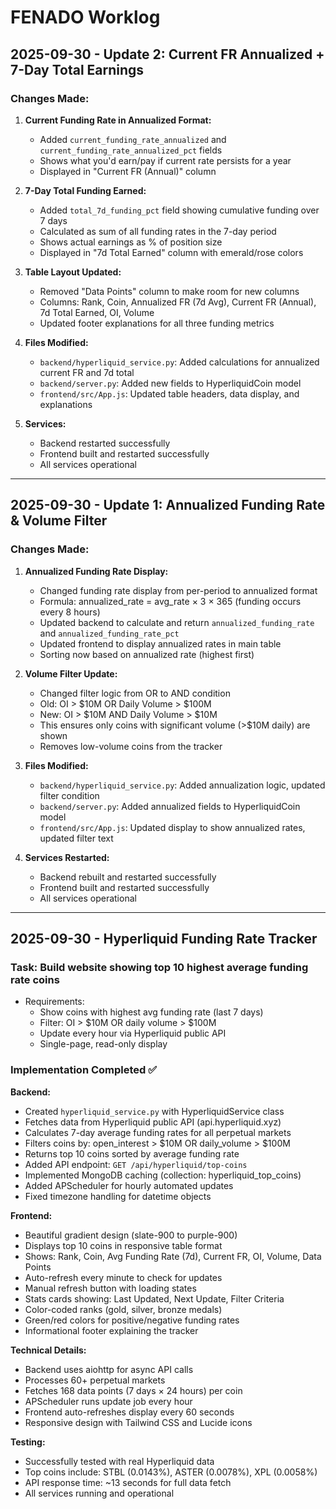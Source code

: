 # FENADO Worklog

## 2025-09-30 - Update 2: Current FR Annualized + 7-Day Total Earnings

### Changes Made:
1. **Current Funding Rate in Annualized Format:**
   - Added `current_funding_rate_annualized` and `current_funding_rate_annualized_pct` fields
   - Shows what you'd earn/pay if current rate persists for a year
   - Displayed in "Current FR (Annual)" column

2. **7-Day Total Funding Earned:**
   - Added `total_7d_funding_pct` field showing cumulative funding over 7 days
   - Calculated as sum of all funding rates in the 7-day period
   - Shows actual earnings as % of position size
   - Displayed in "7d Total Earned" column with emerald/rose colors

3. **Table Layout Updated:**
   - Removed "Data Points" column to make room for new columns
   - Columns: Rank, Coin, Annualized FR (7d Avg), Current FR (Annual), 7d Total Earned, OI, Volume
   - Updated footer explanations for all three funding metrics

4. **Files Modified:**
   - `backend/hyperliquid_service.py`: Added calculations for annualized current FR and 7d total
   - `backend/server.py`: Added new fields to HyperliquidCoin model
   - `frontend/src/App.js`: Updated table headers, data display, and explanations

5. **Services:**
   - Backend restarted successfully
   - Frontend built and restarted successfully
   - All services operational

---

## 2025-09-30 - Update 1: Annualized Funding Rate & Volume Filter

### Changes Made:
1. **Annualized Funding Rate Display:**
   - Changed funding rate display from per-period to annualized format
   - Formula: annualized_rate = avg_rate × 3 × 365 (funding occurs every 8 hours)
   - Updated backend to calculate and return `annualized_funding_rate` and `annualized_funding_rate_pct`
   - Updated frontend to display annualized rates in main table
   - Sorting now based on annualized rate (highest first)

2. **Volume Filter Update:**
   - Changed filter logic from OR to AND condition
   - Old: OI > $10M OR Daily Volume > $100M
   - New: OI > $10M AND Daily Volume > $10M
   - This ensures only coins with significant volume (>$10M daily) are shown
   - Removes low-volume coins from the tracker

3. **Files Modified:**
   - `backend/hyperliquid_service.py`: Added annualization logic, updated filter condition
   - `backend/server.py`: Added annualized fields to HyperliquidCoin model
   - `frontend/src/App.js`: Updated display to show annualized rates, updated filter text

4. **Services Restarted:**
   - Backend rebuilt and restarted successfully
   - Frontend built and restarted successfully
   - All services operational

---

## 2025-09-30 - Hyperliquid Funding Rate Tracker

### Task: Build website showing top 10 highest average funding rate coins
- Requirements:
  - Show coins with highest avg funding rate (last 7 days)
  - Filter: OI > $10M OR daily volume > $100M
  - Update every hour via Hyperliquid public API
  - Single-page, read-only display

### Implementation Completed ✅

**Backend:**
- Created `hyperliquid_service.py` with HyperliquidService class
- Fetches data from Hyperliquid public API (api.hyperliquid.xyz)
- Calculates 7-day average funding rates for all perpetual markets
- Filters coins by: open_interest > $10M OR daily_volume > $100M
- Returns top 10 coins sorted by average funding rate
- Added API endpoint: `GET /api/hyperliquid/top-coins`
- Implemented MongoDB caching (collection: hyperliquid_top_coins)
- Added APScheduler for hourly automated updates
- Fixed timezone handling for datetime objects

**Frontend:**
- Beautiful gradient design (slate-900 to purple-900)
- Displays top 10 coins in responsive table format
- Shows: Rank, Coin, Avg Funding Rate (7d), Current FR, OI, Volume, Data Points
- Auto-refresh every minute to check for updates
- Manual refresh button with loading states
- Stats cards showing: Last Updated, Next Update, Filter Criteria
- Color-coded ranks (gold, silver, bronze medals)
- Green/red colors for positive/negative funding rates
- Informational footer explaining the tracker

**Technical Details:**
- Backend uses aiohttp for async API calls
- Processes 60+ perpetual markets
- Fetches 168 data points (7 days × 24 hours) per coin
- APScheduler runs update job every hour
- Frontend auto-refreshes display every 60 seconds
- Responsive design with Tailwind CSS and Lucide icons

**Testing:**
- Successfully tested with real Hyperliquid data
- Top coins include: STBL (0.0143%), ASTER (0.0078%), XPL (0.0058%)
- API response time: ~13 seconds for full data fetch
- All services running and operational
